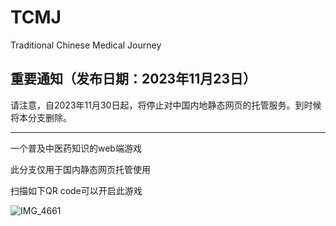 # TCMJ
Traditional Chinese Medical Journey

## 重要通知（发布日期：2023年11月23日）
请注意，自2023年11月30日起，将停止对中国内地静态网页的托管服务。到时候将本分支删除。

---

一个普及中医药知识的web端游戏

此分支仅用于国内静态网页托管使用

扫描如下QR code可以开启此游戏

![IMG_4661](https://user-images.githubusercontent.com/73706132/235364058-f04bffe3-6c2a-428a-b5bf-da133ee490bf.PNG)
